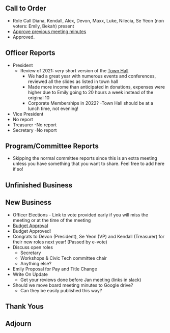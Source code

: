 ## Call to Order

- Role Call
  Diana, Kendall, Alex, Devon, Maxx, Luke, Nilecia, Se Yeon (non voters: Emily, Bekah) present
- [Approve previous meeting minutes](https://github.com/techlahoma/board_meetings/blob/master/2021/11_November_Minutes.md)
- Approved.

## Officer Reports

- President
  - Review of 2021: _very_ short version of the [Town Hall](https://docs.google.com/presentation/d/1MmvcaU_M70nI18hq0J4yWQWhANO7L1VRFjbzIcRJ6nc/edit?usp=sharing)
    - We had a great year with numerous events and conferences, reviewed all the slides as listed in town hall   
    - Made more income than anticipated in donations, expenses were higher due to Emily going to 20 hours a week instead of the original 10
    - Corporate Memberships in 2022? 
    -Town Hall should be at a lunch time, not evening!
- Vice President
 - No report
- Treasurer 
  -No report
- Secretary 
  -No report

## Program/Committee Reports

- Skipping the normal committee reports since this is an extra meeting unless you have something that you want to share. Feel free to add here if so!

## Unfinished Business

## New Business
- Officer Elections - Link to vote provided early if you will miss the meeting or at the time of the meeting
- [Budget Approval](https://docs.google.com/spreadsheets/d/1viMU5AC1nP4BQG3Wmd1WLYqmfcuobmdreDWScpuD38g/edit?usp=sharing)
- Budget Approved!
- Congrats to Devon (President), Se Yeon (VP) and Kendall (Treasurer) for their new roles next year! (Passed by e-vote)
- Discuss open roles
  - Secretary
  - Workshops & Civic Tech committee chair
  - Anything else?
- Emily Proposal for Pay and Title Change
- Write On Update
  - Get your reviews done before Jan meeting (links in slack)
- Should we move board meeting minutes to Google drive?
  - Can they be easily published this way?

## Thank Yous

## Adjourn
